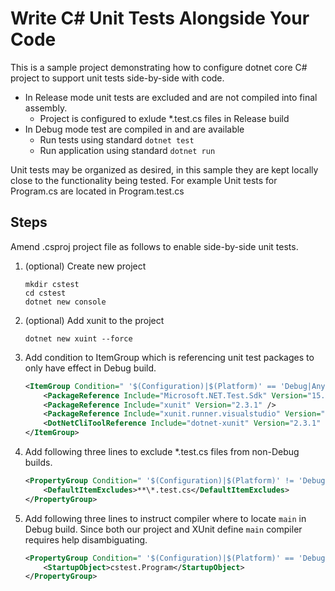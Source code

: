 # Write C# Unit Tests Alongside Your Code

This is a sample project demonstrating how to configure dotnet core C# project to support unit tests side-by-side with code.

* In Release mode unit tests are excluded and are not compiled into final assembly.
  * Project is configured to exlude *.test.cs files in Release build
* In Debug mode test are compiled in and are available
  * Run tests using standard `dotnet test`
  * Run application using standard `dotnet run`

Unit tests may be organized as desired, in this sample they are kept locally close to the functionality being tested. For example Unit tests for Program.cs are located in Program.test.cs

## Steps

Amend .csproj project file as follows to enable side-by-side unit tests.

1. (optional) Create new project
    ```Shell
    mkdir cstest
    cd cstest
    dotnet new console
    ```

1. (optional) Add xunit to the project
    ```Shell
    dotnet new xuint --force
    ```

1. Add condition to ItemGroup which is referencing unit test packages to only have effect in Debug build.
    ```XML
    <ItemGroup Condition=" '$(Configuration)|$(Platform)' == 'Debug|AnyCPU' ">
        <PackageReference Include="Microsoft.NET.Test.Sdk" Version="15.7.0" />
        <PackageReference Include="xunit" Version="2.3.1" />
        <PackageReference Include="xunit.runner.visualstudio" Version="2.3.1" />
        <DotNetCliToolReference Include="dotnet-xunit" Version="2.3.1" />
    </ItemGroup>
    ```

1. Add following three lines to exclude *.test.cs files from non-Debug builds.
    ```XML
    <PropertyGroup Condition=" '$(Configuration)|$(Platform)' != 'Debug|AnyCPU' ">
        <DefaultItemExcludes>**\*.test.cs</DefaultItemExcludes>
    </PropertyGroup>
    ```

1. Add following three lines to instruct compiler where to locate `main` in Debug build. Since both our project and XUnit define `main` compiler requires help disambiguating.
    ```XML
    <PropertyGroup Condition=" '$(Configuration)|$(Platform)' == 'Debug|AnyCPU' ">
        <StartupObject>cstest.Program</StartupObject>
    </PropertyGroup>
    ```
